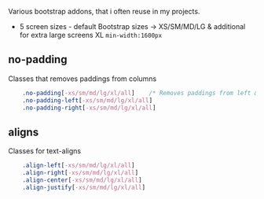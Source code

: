 Various bootstrap addons, that i often reuse in my projects.

- 5 screen sizes - default Bootstrap sizes -> XS/SM/MD/LG & additional for extra large screens XL `min-width:1600px`

## no-padding

Classes that removes paddings from columns

```css
	.no-padding[-xs/sm/md/lg/xl/all]	/* Removes paddings from left & right */
	.no-padding-left[-xs/sm/md/lg/xl/all]
	.no-padding-right[-xs/sm/md/lg/xl/all]
```

## aligns

Classes for text-aligns

```css
	.align-left[-xs/sm/md/lg/xl/all]
	.align-right[-xs/sm/md/lg/xl/all]
	.align-center[-xs/sm/md/lg/xl/all]
	.align-justify[-xs/sm/md/lg/xl/all]
```

